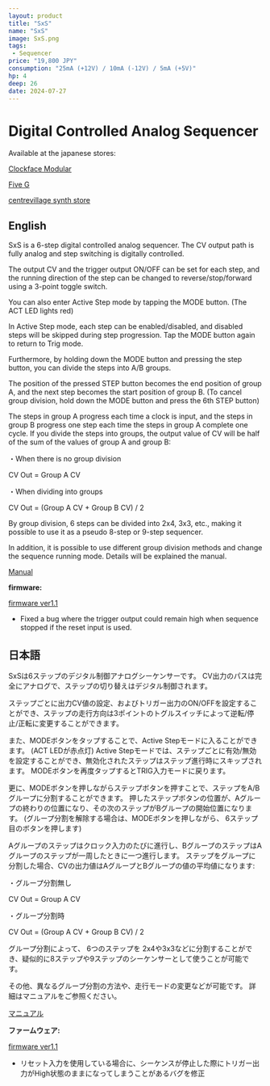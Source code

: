 ```yaml
---
layout: product
title: "SxS"
name: "SxS"
image: SxS.png
tags:
 - Sequencer
price: "19,800 JPY"
consumption: "25mA (+12V) / 10mA (-12V) / 5mA (+5V)"
hp: 4
deep: 26
date: 2024-07-27
---
```


# Digital Controlled Analog Sequencer

Available at the japanese stores:

[Clockface Modular](https://clockfacemodular.com/products/centrevillage-sxs)

[Five G](https://fiveg.net/?pid=181835582)

[centrevillage synth store](https://centrevillage.stores.jp/items/66ad8831bb97772013b536ee)

## English

SxS is a 6-step digital controlled analog sequencer.
The CV output path is fully analog and step switching is digitally controlled.

The output CV and the trigger output ON/OFF can be set for each step, and the running direction of the step can be changed to reverse/stop/forward using a 3-point toggle switch.

You can also enter Active Step mode by tapping the MODE button.
(The ACT LED lights red)

In Active Step mode, each step can be enabled/disabled, and disabled steps will be skipped during step progression.
Tap the MODE button again to return to Trig mode.

Furthermore, by holding down the MODE button and pressing the step button, you can divide the steps into A/B groups.

The position of the pressed STEP button becomes the end position of group A, and the next step becomes the start position of group B.
(To cancel group division, hold down the MODE button and press the 6th STEP button)

The steps in group A progress each time a clock is input, and the steps in group B progress one step each time the steps in group A complete one cycle.
If you divide the steps into groups, the output value of CV will be half of the sum of the values ​​of group A and group B:

・When there is no group division

CV Out  =  Group A CV

・When dividing into groups

CV Out  =  (Group A CV + Group B CV)  / 2

By group division, 6 steps can be divided into 2x4, 3x3, etc., making it possible to use it as a pseudo 8-step or 9-step sequencer.

In addition, it is possible to use different group division methods and change the sequence running mode.
Details will be explained the manual.

 [Manual](https://docs.google.com/document/d/1AumPKeIKoL44SH7que2D2wKOI5kRUtmTZuQ4kaXP_RI/edit?usp=sharing)

**firmware:**

[firmware ver1.1](https://drive.google.com/file/d/1T92VHnZxhYYHRbjwIzcpGq3KAc1149De/view?usp=sharing)

- Fixed a bug where the trigger output could remain high when sequence stopped if the reset input is used.


## 日本語

SxSは6ステップのデジタル制御アナログシーケンサーです。
CV出力のパスは完全にアナログで、ステップの切り替えはデジタル制御されます。

ステップごとに出力CV値の設定、およびトリガー出力のON/OFFを設定することができ、ステップの走行方向は3ポイントのトグルスイッチによって逆転/停止/正転に変更することができます。

また、MODEボタンをタップすることで、Active Stepモードに入ることができます。
(ACT LEDが赤点灯)
Active Stepモードでは、ステップごとに有効/無効を設定することができ、無効化されたステップはステップ進行時にスキップされます。
MODEボタンを再度タップするとTRIG入力モードに戻ります。

更に、MODEボタンを押しながらステップボタンを押すことで、ステップをA/Bグループに分割することができます。
押したステップボタンの位置が、Aグループの終わりの位置になり、その次のステップがBグループの開始位置になります。
(グループ分割を解除する場合は、MODEボタンを押しながら、 6ステップ目のボタンを押します)

Aグループのステップはクロック入力のたびに進行し、BグループのステップはAグループのステップが一周したときに一つ進行します。
ステップをグループに分割した場合、CVの出力値はAグループとBグループの値の平均値になります:

・グループ分割無し

CV Out  =  Group A CV

・グループ分割時

CV Out  =  (Group A CV + Group B CV)  / 2

グループ分割によって、 6つのステップを 2x4や3x3などに分割することができ、疑似的に8ステップや9ステップのシーケンサーとして使うことが可能です。

その他、異なるグループ分割の方法や、走行モードの変更などが可能です。
詳細はマニュアルをご参照ください。

[マニュアル](https://docs.google.com/document/d/1lc6U96vIkQRXBdtkJ8WgugAilq6yz7U1puORhqo6XZ8/edit?usp=sharing)

**ファームウェア:**

[firmware ver1.1](https://drive.google.com/file/d/1T92VHnZxhYYHRbjwIzcpGq3KAc1149De/view?usp=sharing)

- リセット入力を使用している場合に、シーケンスが停止した際にトリガー出力がHigh状態のままになってしまうことがあるバグを修正

